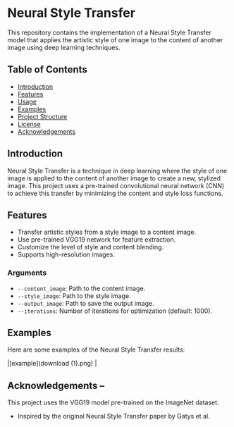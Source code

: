 # Neural Style Transfer

This repository contains the implementation of a Neural Style Transfer model that applies the artistic style of one image to the content of another image using deep learning techniques.

## Table of Contents
- [Introduction](#introduction)
- [Features](#features)
- [Usage](#usage)
- [Examples](#examples)
- [Project Structure](#project-structure)
- [License](#license)
- [Acknowledgements](#acknowledgements)

## Introduction
Neural Style Transfer is a technique in deep learning where the style of one image is applied to the content of another image to create a new, stylized image. This project uses a pre-trained convolutional neural network (CNN) to achieve this transfer by minimizing the content and style loss functions.

## Features
- Transfer artistic styles from a style image to a content image.
- Use pre-trained VGG19 network for feature extraction.
- Customize the level of style and content blending.
- Supports high-resolution images.


### Arguments
- `--content_image`: Path to the content image.
- `--style_image`: Path to the style image.
- `--output_image`: Path to save the output image.
- `--iterations`: Number of iterations for optimization (default: 1000).
## Examples
Here are some examples of the Neural Style Transfer results:

|[example](download (1).png) |

## Acknowledgements – 
This project uses the VGG19 model pre-trained on the ImageNet dataset. 
- Inspired by the original Neural Style Transfer paper by Gatys et al.
